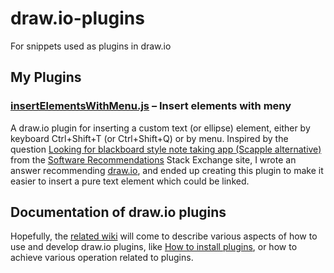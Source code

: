# draw.io-plugins

For snippets used as plugins in draw.io

## My Plugins

### [insertElementsWithMenu.js](https://github.com/holroy/draw.io-plugins/blob/master/insertElementsWithMenu.js) – Insert elements with meny

A draw.io plugin for inserting a custom text (or ellipse) element, either by keyboard Ctrl+Shift+T (or Ctrl+Shift+Q) or by menu. Inspired by the question [Looking for blackboard style note taking app (Scapple alternative)](//softwarerecs.stackexchange.com/q/21802/14982) from the [Software Recommendations](//softwarecs.stackexchange.com/) Stack Exchange site, I wrote an answer recommending [draw.io](//draw.io), and ended up creating this plugin to make it easier to insert a pure text element which could be linked.  

## Documentation of draw.io plugins

Hopefully, the [related wiki](//github.com/holroy/draw.io-plugins/wiki) will come to describe various aspects of how to use and develop draw.io plugins, like [How to install plugins](//github.com/holroy/draw.io-plugins/wiki/Install-draw.io-Plugin), or how to achieve various operation related to plugins.
